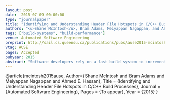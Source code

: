 ```yaml
---
layout: post
date:  2015-07-09 00:00:00
type: "journalpaper"
title: "Identifying and Understanding Header File Hotspots in C/C++ Build Processes"
authors: "<u>Shane McIntosh</u>, Bram Adams, Meiyappan Nagappan, and Ahmed E. Hassan"
tags: ["build-systems", "build-performance"]
venue: Automated Software Engineering
preprint: http://sail.cs.queensu.ca/publications/pubs/ause2015-mcintosh.pdf
vtag: AUSE
pages: Accepted
pubyear: 2015
abstract: "Software developers rely on a fast build system to incrementally compile their source code changes and produce modified deliverables for testing and deployment. Header files, which tend to trigger slow rebuild processes, are most problematic if they also change frequently during the development process, and hence, need to be rebuilt often. In this paper, we propose an approach that analyzes the build dependency graph (i.e., the data structure used to determine the minimal list of commands that must be executed when a source code file is modified), and the change history of a software system to pinpoint header file hotspots --- header files that change frequently and trigger long rebuild processes. Through a case study on the GLib, PostgreSQL, Qt, and Ruby systems, we show that our approach identifies header file hotspots that, if improved, will provide greater improvement to the total future build cost of a system than just focusing on the files that trigger the slowest rebuild processes, change the most frequently, or are used the most throughout the codebase. Furthermore, regression models built using architectural and code properties of source files can explain 32%-57% of these hotspots, identifying subsystems that are particularly hotspot-prone and would benefit the most from architectural refinement."
---
```

@article{mcintosh2015ause,
	Author={Shane McIntosh and Bram Adams and Meiyappan Nagappan and Ahmed E. Hassan},
	Title = {Identifying and Understanding Header File Hotspots in C/C++ Build Processes},
	Journal = {Automated Software Engineering},
	Pages = {To appear},
	Year = {2015}
}
